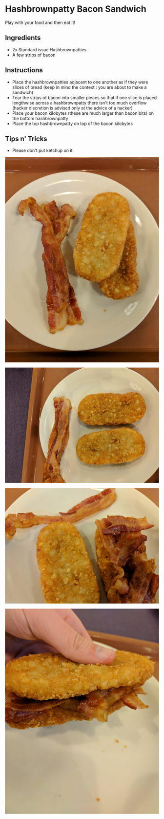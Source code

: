 # Hashbrownpatty Bacon Sandwich

Play with your food and then eat it!

## Ingredients

- 2x Standard issue Hashbrownpatties
- A few strips of bacon

## Instructions

- Place the hashbrownpatties adjacent to one another as if they were
 slices of bread (keep in mind the context : you are about to make a
 sandwich)
- Tear the strips of bacon into smaller pieces so that if one slice is
 placed lengthwise across a hashbrownpatty there isn't too much
 overflow (hacker discretion is advised only at the advice of a
 hacker)
- Place your bacon kilobytes (these are much larger than bacon bits)
 on the bottom hashbrownpatty
- Place the top hashbrownpatty on top of the bacon kilobytes

## Tips n' Tricks

- Please don't put ketchup on it.

![image](images/aaron_the_king_hashbrownpatty_bacon_sandwich_0.jpg)

![image](images/aaron_the_king_hashbrownpatty_bacon_sandwich_1.jpg)

![image](images/aaron_the_king_hashbrownpatty_bacon_sandwich_2.jpg)

![image](images/aaron_the_king_hashbrownpatty_bacon_sandwich_3.jpg)
